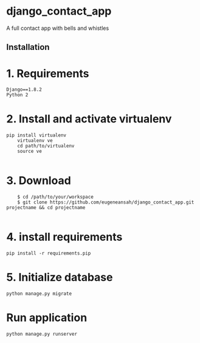 # django_contact_app
A full contact app with bells and whistles

## Installation
# 1. Requirements 
```
Django==1.8.2
Python 2

```
# 2. Install and activate virtualenv
``` 
pip install virtualenv 
    virtualenv ve  
    cd path/to/virtualenv 
    source ve   
    
```
# 3. Download
 ``` 
     $ cd /path/to/your/workspace 
     $ git clone https://github.com/eugeneansah/django_contact_app.git projectname && cd projectname 
      
 ```
# 4. install requirements
  ``` pip install -r requirements.pip ```
# 5. Initialize database
``` python manage.py migrate ```
# Run application
``` python manage.py runserver ```


